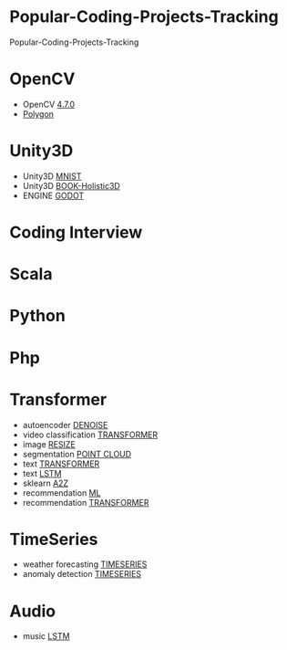 # Popular-Coding-Projects-Tracking
Popular-Coding-Projects-Tracking

# OpenCV 
- OpenCV [4.7.0](https://docs.opencv.org/4.7.0/modules.html)
- [Polygon](https://github.com/sampan-s-nayak/manual_polygon_drawer/tree/master)

# Unity3D 
- Unity3D [MNIST](https://github.com/JLuisRojas/Unity3D-MNIST-NN) 
- Unity3D [BOOK-Holistic3D](https://github.com/Kassout/unityArtificialIntelligence_Holistic3D)
- ENGINE [GODOT](https://github.com/godotengine/godot)

# Coding Interview 

# Scala 

# Python 

# Php 



# Transformer 
- autoencoder [DENOISE](https://keras.io/examples/vision/autoencoder/)
- video classification [TRANSFORMER](https://keras.io/examples/vision/video_transformers/)
- image [RESIZE](https://keras.io/examples/vision/learnable_resizer/)
- segmentation [POINT CLOUD](https://keras.io/examples/vision/pointnet_segmentation/)
- text [TRANSFORMER](https://keras.io/examples/nlp/text_classification_with_transformer/)
- text [LSTM](https://keras.io/examples/nlp/bidirectional_lstm_imdb/)
- sklearn [A2Z](https://github.com/Kassout/MachineLearning_A_to_Z)
- recommendation [ML](https://keras.io/examples/structured_data/collaborative_filtering_movielens/)
- recommendation [TRANSFORMER](https://keras.io/examples/structured_data/movielens_recommendations_transformers/)

# TimeSeries
- weather forecasting [TIMESERIES](https://keras.io/examples/timeseries/timeseries_weather_forecasting/)
- anomaly detection [TIMESERIES](https://keras.io/examples/timeseries/timeseries_anomaly_detection/)


# Audio 
- music [LSTM](https://github.com/DamiPayne/AI-Music-Composer)


